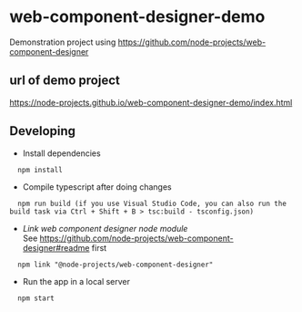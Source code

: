 # web-component-designer-demo

Demonstration project using https://github.com/node-projects/web-component-designer

## url of demo project

https://node-projects.github.io/web-component-designer-demo/index.html

## Developing

  * Install dependencies
```
  npm install
```

  * Compile typescript after doing changes
```
  npm run build (if you use Visual Studio Code, you can also run the build task via Ctrl + Shift + B > tsc:build - tsconfig.json)
```

  * *Link web component designer node module*<br/>
    See https://github.com/node-projects/web-component-designer#readme first
```
  npm link "@node-projects/web-component-designer" 
```

  * Run the app in a local server
```
  npm start
```

